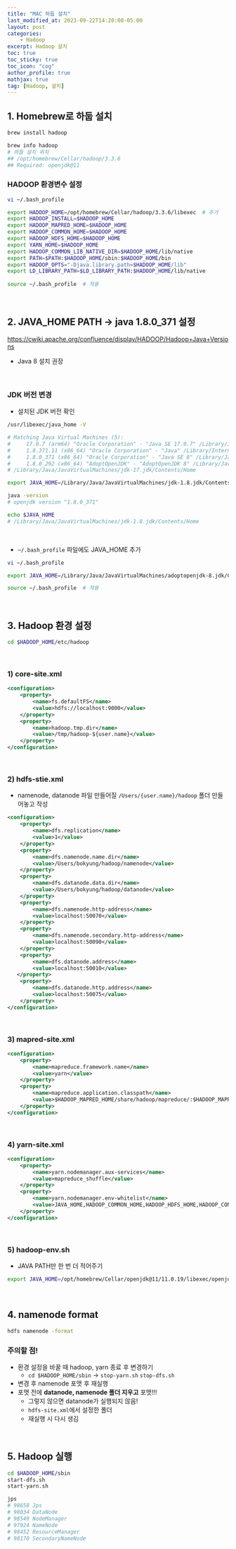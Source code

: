 ```yaml
---
title: "MAC 하둡 설치"
last_modified_at: 2023-09-22T14:20:00-05:00
layout: post
categories:
    - Hadoop
excerpt: Hadoop 설치
toc: true
toc_sticky: true
toc_icon: "cog"
author_profile: true
mathjax: true
tag: [Hadoop, 설치]
---
```


## 1. Homebrew로 하둡 설치

```bash
brew install hadoop

brew info hadoop
# 하둡 설치 위치
## /opt/homebrew/Cellar/hadoop/3.3.6
## Required: openjdk@11
```

### HADOOP 환경변수 설정

```bash
vi ~/.bash_profile

export HADOOP_HOME=/opt/homebrew/Cellar/hadoop/3.3.6/libexec  # 추가
export HADOOP_INSTALL=$HADOOP_HOME
export HADOOP_MAPRED_HOME=$HADOOP_HOME
export HADOOP_COMMON_HOME=$HADOOP_HOME
export HADOOP_HDFS_HOME=$HADOOP_HOME
export YARN_HOME=$HADOOP_HOME
export HADOOP_COMMON_LIB_NATIVE_DIR=$HADOOP_HOME/lib/native
export PATH=$PATH:$HADOOP_HOME/sbin:$HADOOP_HOME/bin
export HADOOP_OPTS="-Djava.library.path=$HADOOP_HOME/lib"
export LD_LIBRARY_PATH=$LD_LIBRARY_PATH:$HADOOP_HOME/lib/native
 
source ~/.bash_profile  # 적용
```

<br>

## 2. JAVA_HOME PATH -> java 1.8.0_371 설정

<!-- ```bash
vi ~/.bash_profile

export JAVA_HOME=/opt/homebrew/Cellar/openjdk@11/11.0.19/libexec/openjdk.jdk/Contents/Home
export PATH=$PATH:$JAVA_HOME/bin

source ~/.bash_profile 
```
```bash
java -version
# openjdk version "11.0.19" 2023-04-18
``` -->


https://cwiki.apache.org/confluence/display/HADOOP/Hadoop+Java+Versions

- Java 8 설치 권장

<!-- ```bash
brew install cask

brew tap AdoptOpenJDK/openjdk
brew install --cask adoptopenjdk8

java -version
# java version "1.8.0_371"
``` -->

<br>

### JDK 버전 변경

- 설치된 JDK 버전 확인

```bash
/usr/libexec/java_home -V

# Matching Java Virtual Machines (5):
#     17.0.7 (arm64) "Oracle Corporation" - "Java SE 17.0.7" /Library/Java/JavaVirtualMachines/jdk-17.jdk/Contents/Home
#     1.8.371.11 (x86_64) "Oracle Corporation" - "Java" /Library/Internet Plug-Ins/JavaAppletPlugin.plugin/Contents/Home
#     1.8.0_371 (x86_64) "Oracle Corporation" - "Java SE 8" /Library/Java/JavaVirtualMachines/jdk-1.8.jdk/Contents/Home
#     1.8.0_292 (x86_64) "AdoptOpenJDK" - "AdoptOpenJDK 8" /Library/Java/JavaVirtualMachines/adoptopenjdk-8.jdk/Contents/Home
# /Library/Java/JavaVirtualMachines/jdk-17.jdk/Contents/Home
```

```bash
export JAVA_HOME=/Library/Java/JavaVirtualMachines/jdk-1.8.jdk/Contents/Home

java -version
# openjdk version "1.8.0_371"

echo $JAVA_HOME
# /Library/Java/JavaVirtualMachines/jdk-1.8.jdk/Contents/Home
```

<br>

- `~/.bash_profile` 파일에도 JAVA_HOME 추가
```bash
vi ~/.bash_profile

export JAVA_HOME=/Library/Java/JavaVirtualMachines/adoptopenjdk-8.jdk/Contents/Home  # 추가

source ~/.bash_profile  # 적용
```

<br>

## 3. Hadoop 환경 설정

```bash
cd $HADOOP_HOME/etc/hadoop
```

<br>

### 1) core-site.xml

```xml
<configuration>
    <property>
        <name>fs.defaultFS</name>
        <value>hdfs://localhost:9000</value>
    </property>
    <property>
        <name>hadoop.tmp.dir</name>
        <value>/tmp/hadoop-${user.name}</value>
    </property>
</configuration>
```

<br>

### 2) hdfs-stie.xml

- namenode, datanode 파일 만들어질 `/Users/{user.name}/hadoop` 폴더 만들어놓고 작성

```xml
<configuration>
    <property>
        <name>dfs.replication</name>
        <value>1</value>
    </property>
    <property>
        <name>dfs.namenode.name.dir</name>
        <value>/Users/bokyung/hadoop/namenode</value>
    </property>
    <property>
        <name>dfs.datanode.data.dir</name>
        <value>/Users/bokyung/hadoop/datanode</value>
    </property>
    <property>
        <name>dfs.namenode.http-address</name>
        <value>localhost:50070</value>
    </property>
    <property>
        <name>dfs.namenode.secondary.http-address</name>
        <value>localhost:50090</value>
    </property>
    <property>
        <name>dfs.datanode.address</name>
        <value>localhost:50010</value>
   </property>
    <property>
        <name>dfs.datanode.http.address</name>
        <value>localhost:50075</value>
    </property>
</configuration>
```

<br>

### 3) mapred-site.xml

```xml
<configuration>
    <property>
        <name>mapreduce.framework.name</name>
        <value>yarn</value>
    </property>
    <property>
        <name>mapreduce.application.classpath</name>
        <value>$HADOOP_MAPRED_HOME/share/hadoop/mapreduce/:$HADOOP_MAPRED_HOME/share/hadoop/mapreduce/lib/</value>
    </property>
</configuration>
```

<br>

### 4) yarn-site.xml

```xml
<configuration>
    <property>
        <name>yarn.nodemanager.aux-services</name>
        <value>mapreduce_shuffle</value>
    </property>
    <property>
        <name>yarn.nodemanager.env-whitelist</name>
        <value>JAVA_HOME,HADOOP_COMMON_HOME,HADOOP_HDFS_HOME,HADOOP_CONF_DIR,CLASSPATH_PREPEND_DISTCACHE,HADOOP_YARN_HOME,HADOOP_HOME,PATH,LANG,TZ,HADOOP_MAPRED_HOME</value>
    </property>
</configuration>
```

<br>

### 5) hadoop-env.sh

- JAVA PATH만 한 번 더 적어주기

```bash
export JAVA_HOME=/opt/homebrew/Cellar/openjdk@11/11.0.19/libexec/openjdk.jdk/Contents/Home
```

<br>

## 4. namenode format

```bash
hdfs namenode -format
```

### 주의할 점!

- 환경 설정을 바꿀 때 hadoop, yarn 종료 후 변경하기
    - `cd $HADOOP_HOME/sbin` -> `stop-yarn.sh` `stop-dfs.sh`
- 변경 후 namenode 포맷 후 재실행
- 포맷 전에 **datanode, namenode 폴더 지우고** 포맷!!!
    - 그렇지 않으면 datanode가 실행되지 않음!
    - `hdfs-site.xml`에서 설정한 폴더
    - 재실행 시 다시 생김

<br>

## 5. Hadoop 실행

```bash
cd $HADOOP_HOME/sbin
start-dfs.sh
start-yarn.sh

jps
# 98658 Jps
# 98034 DataNode
# 98549 NodeManager
# 97924 NameNode
# 98452 ResourceManager
# 98170 SecondaryNameNode
```